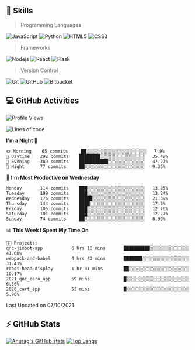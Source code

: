 ## :rocket: Skills<br/>

> Programming Languages

![JavaScript](https://img.shields.io/badge/-JavaScript-%23F7DF1C?style=for-the-badge&logo=javascript&logoColor=white)
![Python](https://img.shields.io/badge/python%20-%2314354C.svg?&style=for-the-badge&logo=python&logoColor=white)
![HTML5](https://img.shields.io/badge/html5%20-%23E34F26.svg?&style=for-the-badge&logo=html5&logoColor=white)
![CSS3](https://img.shields.io/badge/css3%20-%231572B6.svg?&style=for-the-badge&logo=css3&logoColor=white)

> Frameworks

![Nodejs](https://img.shields.io/badge/node.js%20-%2343853D.svg?&style=for-the-badge&logo=node.js&logoColor=white)
![React](https://img.shields.io/badge/React-20232A?style=for-the-badge&logo=react&logoColor=61DAFB)
![Flask](https://img.shields.io/badge/flask%20-%23000.svg?&style=for-the-badge&logo=flask&logoColor=white)

> Version Control

![Git](https://img.shields.io/badge/git%20-%23F05033.svg?&style=for-the-badge&logo=git&logoColor=white)
![GitHub](https://img.shields.io/badge/github%20-%23121011.svg?&style=for-the-badge&logo=github&logoColor=white)
![Bitbucket](https://img.shields.io/badge/bitbucket%20-%230047B3.svg?&style=for-the-badge&logo=bitbucket&logoColor=white)

## :computer: GitHub Activities<br/>

<!--START_SECTION:waka-->
![Profile Views](http://img.shields.io/badge/Profile%20Views-1-blue)

![Lines of code](https://img.shields.io/badge/From%20Hello%20World%20I%27ve%20Written-973333%20lines%20of%20code-blue)

**I'm a Night 🦉** 

```text
🌞 Morning    65 commits     ██░░░░░░░░░░░░░░░░░░░░░░░   7.9% 
🌆 Daytime    292 commits    ████████░░░░░░░░░░░░░░░░░   35.48% 
🌃 Evening    389 commits    ███████████░░░░░░░░░░░░░░   47.27% 
🌙 Night      77 commits     ██░░░░░░░░░░░░░░░░░░░░░░░   9.36%

```
📅 **I'm Most Productive on Wednesday** 

```text
Monday       114 commits    ███░░░░░░░░░░░░░░░░░░░░░░   13.85% 
Tuesday      109 commits    ███░░░░░░░░░░░░░░░░░░░░░░   13.24% 
Wednesday    176 commits    █████░░░░░░░░░░░░░░░░░░░░   21.39% 
Thursday     144 commits    ████░░░░░░░░░░░░░░░░░░░░░   17.5% 
Friday       105 commits    ███░░░░░░░░░░░░░░░░░░░░░░   12.76% 
Saturday     101 commits    ███░░░░░░░░░░░░░░░░░░░░░░   12.27% 
Sunday       74 commits     ██░░░░░░░░░░░░░░░░░░░░░░░   8.99%

```


📊 **This Week I Spent My Time On** 

```text
🐱‍💻 Projects: 
qnc-jimbot-app           6 hrs 16 mins       ██████████░░░░░░░░░░░░░░░   41.68% 
webpack-and-babel        4 hrs 43 mins       ███████░░░░░░░░░░░░░░░░░░   31.41% 
robot-head-display       1 hr 31 mins        ██░░░░░░░░░░░░░░░░░░░░░░░   10.17% 
2021_qnc_caro_app        59 mins             █░░░░░░░░░░░░░░░░░░░░░░░░   6.56% 
2020_cart_app            53 mins             █░░░░░░░░░░░░░░░░░░░░░░░░   5.96%

```


 Last Updated on 07/10/2021
<!--END_SECTION:waka-->


## :zap: GitHub Stats<br/>
    
[![Anurag's GitHub stats](https://github-readme-stats.vercel.app/api?username=star6973&show_icons=true&theme=prussian)](https://github.com/star6973/github-readme-stats)
[![Top Langs](https://github-readme-stats.vercel.app/api/top-langs/?username=star6973&layout=compact&hide=jupyter%20notebook,html,css,scss&langs_count=4&theme=prussian)](https://github.com/star6973/github-readme-stats)
